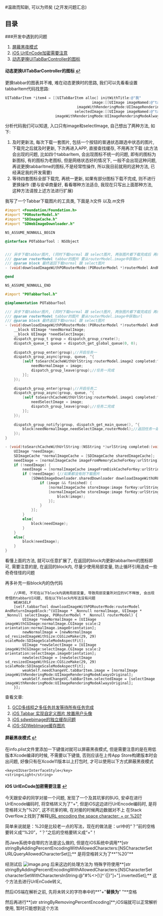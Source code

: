 #温故而知新, 可以为师矣 (之开发问题汇总)
## <a name="目录"></a>目录
###<a name="开发中遇到的问题"></a>开发中遇到的问题
1. [屏蔽黑夜模式](#屏蔽黑夜模式)
2. [iOS UrlEnCode加密需要注意](#iOSUrlEnCode加密需要注意)
3. [动态更换UITabBarController的图标](#动态更换UITabBarController的图标)

#### <a name="动态更换UITabBarController的图标"></a>动态更换UITabBarController的图标 [↩](#开发中遇到的问题)
更换tabbar的图表并不难, 难在动态更换时的思路, 我们可以先看看设置tabbarItem代码找思路:

```Objective-C
UITabBarItem *item4 = [[UITabBarItem alloc] initWithTitle:@"我"
                                        image:[[UIImage imageNamed:@"tab_me_normal"]
                                 imageWithRenderingMode:UIImageRenderingModeAlwaysOriginal]
                                selectedImage:[[UIImage imageNamed:@"tab_me_click"]
                       imageWithRenderingMode:UIImageRenderingModeAlwaysOriginal]];
```
分析代码我们可以知道, 入口只有image和selectImage, 自己想出了两种方法, 如下:

1. 及时更新法, 每次下载一套图片, 包括一个按钮的普通状态跟选中状态的图片, 下载完之后就及时更新, 下次再进入APP, 直接查找缓存, 不用再次下载 (此方法会出现的问题, 比如四个tabbarItem, 会出现图标不统一的问题, 即有的图标为新图标, 有的图标为老图标, 但是网络状态好的情况下, 一般不会出现这种问题, 再说更换tabbarItme的图标,不是经常性操作, 所以我目前就用的这种方法, 已经满足我的开发需要)
2. 等待四套图标全部下载完, 再统一更新, 如果有部分图标下载不完成, 则不进行更换操作 (要与安卓商量好, 看看哪种方法适合, 我现在只写出上面那种方法, 这种方法请按上述方法进行扩展)

我写了一个Tabbar下载图片的工具类, 下面是.h文件 以及.m文件

```Objective-C
#import <Foundation/Foundation.h>
#import "PORouterModel.h"
#import "SDImageCache.h"
#import "SDWebImageDownloader.h"

NS_ASSUME_NONNULL_BEGIN

@interface POTabbarTool : NSObject


/// 异步下载tabbar图片, (同时下载normal 跟 select图片, 两张图片都下载完成后 再触发最终的回调block)
/// @param routerModel tabbar的图片 要从routerModel.image中获取url
/// @param block 最终返回下载normal 跟 select图片
- (void)downloadImageWithPORouterMode:(PORouterModel *)routerModel AndReturnImageBlock:(void(^)(UIImage *normalImage, UIImage *selectImage, PORouterModel *routerModel))block;

@end

NS_ASSUME_NONNULL_END
```

```Objective-C
#import "POTabbarTool.h"

@implementation POTabbarTool

/// 异步下载tabbar图片, (同时下载normal 跟 select图片, 两张图片都下载完成后 再触发最终的回调block)
/// @param routerModel tabbar的图片 要从routerModel.image中获取url
/// @param block 最终返回下载normal 跟 select图片
- (void)downloadImageWithPORouterMode:(PORouterModel *)routerModel AndReturnImageBlock:(void(^)(UIImage *normalImage, UIImage *selectImage, PORouterModel *routerModel))block{
    __block UIImage *needNormalImage;
    __block UIImage *needSelectImage;
    dispatch_group_t group = dispatch_group_create();
    dispatch_queue_t queue = dispatch_get_global_queue(0, 0);
    
    dispatch_group_enter(group);//开启任务一
    dispatch_group_async(group, queue, ^{
        [self toSearchCacheWithUrlString:routerModel.image2 completed:^(UIImage *image) {
            needNormalImage = image;
            dispatch_group_leave(group);//任务一完成
        }];
    });
    
    dispatch_group_enter(group);//开启任务二
    dispatch_group_async(group, queue, ^{
        [self toSearchCacheWithUrlString:routerModel.image1 completed:^(UIImage *image) {
            needSelectImage = image;
            dispatch_group_leave(group);//任务二完成
        }];
    });
    
    dispatch_group_notify(group, dispatch_get_main_queue(), ^{
        block(needNormalImage,needSelectImage,routerModel);//返回任务一跟任务二的数据
    });
}

- (void)toSearchCacheWithUrlString:(NSString *)urlString completed:(void (^)(UIImage *image))block{///<用SDImageCache去查找或下载图片, 最终返回图片
    UIImage *needImage;
    SDImageCache *normalImageCache = [SDImageCache sharedImageCache];
    needImage = [normalImageCache imageFromMemoryCacheForKey:urlString];//从内存中获取图片
    if (!needImage) {
        needImage = [normalImageCache imageFromDiskCacheForKey:urlString];//从硬盘中获取图片
        if (!needImage) {//如果都没有则下载图片
            [SDWebImageDownloader.sharedDownloader downloadImageWithURL:[NSURL URLWithString:urlString] completed:^(UIImage * _Nullable image, NSData * _Nullable data, NSError * _Nullable error, BOOL finished) {
                if (image && finished) {
                    [normalImageCache storeImage:image forKey:urlString toDisk:YES completion:nil];//执行缓存图片 (包括缓存到内存和本地)
                    [normalImageCache storeImage:image forKey:urlString toDisk:YES completion:^{//本来有想过在这里直接处理过的图片, 但是发现图片会出问题, 所以处理图片的逻辑就放最外层了
                        block(image);
                    }];
                }
            }];
        }
        else{
            block(needImage);
        }
    }
    else{
        block(needImage);
    }
}
```
看懂上面的方法, 就可以任意扩展了, 在返回的block内更新tabbarItem的图标即可, 需要注意的是, 在返回的block内, 尽量少使用局部变量, 防止循环引用造成一些奇奇怪怪的问题

再多补充一些block内的伪代码
```
	//声明, 不可在以下block内调用局部变量, 导致局部变量所对应的VC不释放, 会出现奇怪的tabbarUI问题, 现在以下block内写法没有问题
	WEAKSELF
    [self.tabbarTool downloadImageWithPORouterMode:routerModel AndReturnImageBlock:^(UIImage * _Nonnull normalImage, UIImage * _Nonnull selectImage, PORouterModel * _Nonnull routerModel) {
        UIImage *newNormalImage = [UIImage imageWithCGImage:normalImage.CGImage scale:2 orientation:normalImage.imageOrientation];
        newNormalImage = [newNormalImage sd_resizedImageWithSize:CGSizeMake(29, 29) scaleMode:SDImageScaleModeAspectFit];
        UIImage *newSelectImage = [UIImage imageWithCGImage:selectImage.CGImage scale:2 orientation:selectImage.imageOrientation];
        newSelectImage = [newSelectImage sd_resizedImageWithSize:CGSizeMake(29, 29) scaleMode:SDImageScaleModeAspectFit];
        weakSelf.needChangeVC.tabBarItem.image = [normalImage imageWithRenderingMode:UIImageRenderingModeAlwaysOriginal];
        weakSelf.needChangeVC.tabBarItem.selectedImage = [selectImage imageWithRenderingMode:UIImageRenderingModeAlwaysOriginal];
    }];
```

查看文章:

1. [GCD多线程之多任务并发等待所有任务完成](https://www.jianshu.com/p/9b5a2af8acc4)
2. [iOS Tabbar 实现自定义图片 放置用户头像](https://www.jianshu.com/p/6cb0b0dd974e)
3. [iOS sdwebimage的独立缓存问题](https://segmentfault.com/q/1010000006098767/a-1020000006098923)
4. [iOS-SDWebImage缓存图片](https://www.jianshu.com/p/42ccc05f6cba)

#### <a name="屏蔽黑夜模式"></a>屏蔽黑夜模式  [↩](#开发中遇到的问题)
在info.plist文件里添加一下键值对就可以屏蔽黑夜模式, 但是需要注意的是在用低版本Xcode编译的时候, 不需要以下键值, 否则应该在上传App Store构建版本时会出问题, 好像只有在Xcode11版本以上打包时, 才可以使用以下方式屏蔽黑夜模式

```
<key>UIUserInterfaceStyle</key>
<string>Light</string>
```
#### <a name="iOSUrlEnCode加密需要注意"></a>iOS UrlEnCode加密需要注意 [↩](#开发中遇到的问题)
今天跟安卓的同学对接一个问题, 发现了一个及其坑爹的BUG, 安卓在进行UrlEncode编码时, 将空格转义为了"+", 但是iOS这边进行UrlEncode编码时, 是将空格转义为"%20", 这不坑爹的嘛, 在对接的时候两边数据对不上
在Stack Overflow上找到了解释[URL encoding the space character: + or %20?](https://stackoverflow.com/questions/1634271/url-encoding-the-space-character-or-20)

简单来说就是：%20是比较老一点的写法，现在的做法是：url中的“？”前的空格要转义成“%20”，“？”之后的空格要转义成“+”！

而Jave系统中自带的方法是这么做的, 但是在iOS系统中调用**[str stringByAddingPercentEncodingWithAllowedCharacters:[NSCharacterSet URLQueryAllowedCharacterSet]];** 是将空格转义为了**"%20"**

经测试后
![image.png](https://upload-images.jianshu.io/upload_images/1367029-04cdd32c42b8f30f.png?imageMogr2/auto-orient/strip%7CimageView2/2/w/1240)
后来这边的处理方法为
特殊字符使用**[str stringByAddingPercentEncodingWithAllowedCharacters:[NSCharacterSet characterSetWithCharactersInString:@"#%<>[\\]^`{|}\"]+"].invertedSet];**
这个方法去进行UrlEnCode转义, 

然后iOS端在解析之前, 先将未转义的字符串中的**"+"**替换为**" "**空格

然后再进行**[str stringByRemovingPercentEncoding]**;iOS端就可以正常解析使用, 暂时只能想到这个方法
